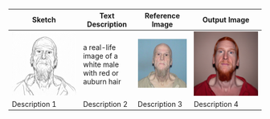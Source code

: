 | Sketch     | Text Description      | Reference Image      | Output Image |
|---------------|---------------|---------------| --------------- |
| <img src="./sketches/1_sketch.png"/> | a real-life image of a white male with red or auburn hair | <img src="./reference_images/1.png"/> |  <img src="./output_images/1_output.png" />   |
| Description 1 | Description 2 | Description 3 | Description 4  |
